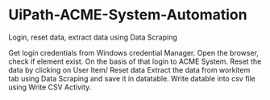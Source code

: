# UiPath-ACME-System-Automation
Login, reset data, extract data using Data Scraping

Get login credentials from Windows credential Manager.
Open the browser, check if element exist. On the basis of that login to ACME System.
Reset the data by clicking on User Item/ Reset data
Extract the data from workitem tab using Data Scraping and save it in datatable. 
Write datable into csv file using Write CSV Activity.
